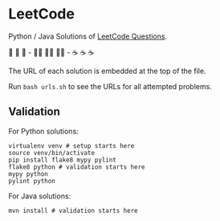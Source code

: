 # LeetCode

Python / Java Solutions of [LeetCode Questions](https://leetcode.com/).

🐍 🐍 🐍 - 🏃‍♂️ 🏃‍♂️ 🏃‍♂️ - ☕ ☕ ☕

The URL of each solution is embedded at the top of the file.

Run `bash urls.sh` to see the URLs for all attempted problems.

## Validation

For Python solutions:

```shell
virtualenv venv # setup starts here
source venv/bin/activate
pip install flake8 mypy pylint
flake8 python # validation starts here
mypy python
pylint python
```

For Java solutions:

```shell
mvn install # validation starts here
```
